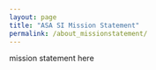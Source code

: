 ```yaml
---
layout: page
title: "ASA SI Mission Statement"
permalink: /about_missionstatement/
---
```


mission statement here







